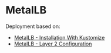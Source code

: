 # MetalLB

Deployment based on:
* [MetalLB - Installation With Kustomize][metallb-kustomize]
* [MetalLB - Layer 2 Configuration][metallb-configuration]

[metallb-configuration]: https://metallb.universe.tf/configuration/#layer-2-configuration
[metallb-kustomize]: https://metallb.universe.tf/installation/#installation-with-kustomize
